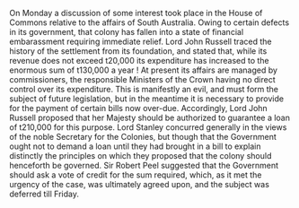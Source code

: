 On Monday a discussion of some interest took place in the House of Commons relative to the affairs of South Australia. Owing to certain defects in its government, that colony has fallen into a state of financial embarassment requiring immediate relief. Lord John Russell traced the history of the settlement from its foundation, and stated that, while its revenue does not exceed t20,000 its expenditure has increased to the enormous sum of t130,000 a year ! At present its affairs are managed by commissioners, the responsible Ministers of the Crown having no direct control over its expenditure. This is manifestly an evil, and must form the subject of future legislation, but in the meantime it is necessary to provide for the payment of certain bills now over-due. Accordingly, Lord John Russell proposed that her Majesty should be authorized to guarantee a loan of t210,000 for this purpose. Lord Stanley concurred generally in the views of the noble Secretary for the Colonies, but though that the Government ought not to demand a loan until they had brought in a bill to explain distinctly the principles on which they proposed that the colony should henceforth be governed. Sir Robert Peel suggested that the Government should ask a vote of credit for the sum required, which, as it met the urgency of the case, was ultimately agreed upon, and the subject was deferred till Friday.